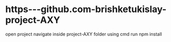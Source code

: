 # https---github.com-brishketukislay-project-AXY
open project
navigate inside project-AXY folder using cmd
run npm install
